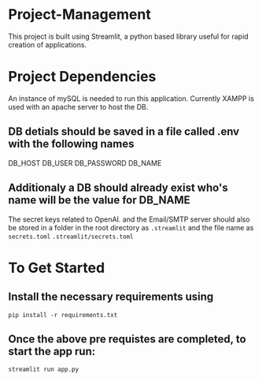 # Project-Management

This project is built using Streamlit, a python based library useful for rapid creation of applications.

# Project Dependencies

An instance of mySQL is needed to run this application.
Currently XAMPP is used with an apache server to host the DB.

## DB detials should be saved in a file called .env with the following names

DB_HOST
DB_USER
DB_PASSWORD
DB_NAME

## Additionaly a DB should already exist who's name will be the value for DB_NAME

The secret keys related to OpenAI. and the Email/SMTP server should also be stored in a folder in the root directory as `.streamlit` and the file name as `secrets.toml`
`.streamlit/secrets.toml`

# To Get Started

## Install the necessary requirements using

`pip install -r requirements.txt`

## Once the above pre requistes are completed, to start the app run:

`streamlit run app.py`
